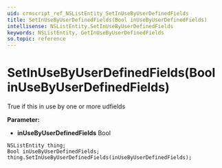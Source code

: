 ```yaml
---
uid: crmscript_ref_NSListEntity_SetInUseByUserDefinedFields
title: SetInUseByUserDefinedFields(Bool inUseByUserDefinedFields)
intellisense: NSListEntity.SetInUseByUserDefinedFields
keywords: NSListEntity, GetInUseByUserDefinedFields
so.topic: reference
---
```


# SetInUseByUserDefinedFields(Bool inUseByUserDefinedFields)

True if this in use by one or more udfields

**Parameter:** 
* **inUseByUserDefinedFields** Bool

```crmscript
NSListEntity thing;
Bool inUseByUserDefinedFields;
thing.SetInUseByUserDefinedFields(inUseByUserDefinedFields);
```

